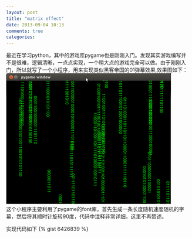 ```yaml
---
layout: post
title: "matrix effect"
date: 2013-09-04 10:13
comments: true
categories: 
---
```


最近在学习python，其中的游戏库pygame也是刚刚入门。发现其实游戏编写并不是很难，逻辑清晰，一点点实现，一个稍大点的游戏完全可以做。由于刚刚入门，所以就写了一个小程序，用来实现类似黑客帝国的01弹幕效果,效果图如下：
<img class="center" src="/images/program_shot/matrix.png" width="449" height="357" title="welcome" alt="welcome">   
这个小程序主要利用了pygame的font库，首先生成一条长度随机速度随机的字幕，然后将其顺时针旋转90度，代码中注释非常详细，这里不再赘述。
<!--more-->
实现代码如下
{% gist 6426839 %}